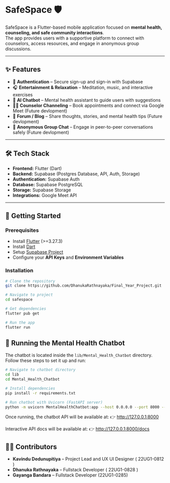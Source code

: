 # SafeSpace 🛡️

SafeSpace is a Flutter-based mobile application focused on **mental health, counseling, and safe community interactions**.  
The app provides users with a supportive platform to connect with counselors, access resources, and engage in anonymous group discussions.  

---

## ✨ Features

- 🔐 **Authentication** – Secure sign-up and sign-in with Supabase
- 🎧 **Entertainment & Relaxation** – Meditation, music, and interactive exercises  
- 🤖 **AI Chatbot** – Mental health assistant to guide users with suggestions   
- 👨‍⚕️ **Counselor Channeling** – Book appointments and connect via Google Meet (Future devlopment) 
- 📝 **Forum / Blog** – Share thoughts, stories, and mental health tips  (Future devlopment) 
- 💬 **Anonymous Group Chat** – Engage in peer-to-peer conversations safely  (Future devlopment) 


---

## 🛠️ Tech Stack

- **Frontend:** Flutter (Dart)  
- **Backend:** Supabase (Postgres Database, API, Auth, Storage)  
- **Authentication:** Supabase Auth  
- **Database:** Supabase PostgreSQL  
- **Storage:** Supabase Storage  
- **Integrations:** Google Meet API  

---

## 🚀 Getting Started

### Prerequisites
- Install [Flutter](https://docs.flutter.dev/get-started/install) (>=3.27.3)  
- Install [Dart](https://dart.dev/get-dart)  
- Setup [Supabase Project](https://supabase.com/)  
- Configure your **API Keys** and **Environment Variables**  

### Installation
```bash
# Clone the repository
git clone https://github.com/DhanukaRathnayaka/Final_Year_Project.git

# Navigate to project
cd safespace

# Get dependencies
flutter pub get

# Run the app
flutter run
```

## 🤖 Running the Mental Health Chatbot

The chatbot is located inside the `lib/Mental_Health_Chatbot` directory.  
Follow these steps to set it up and run:

```bash
# Navigate to chatbot directory
cd lib
cd Mental_Health_Chatbot      

# Install dependencies
pip install -r requirements.txt

# Run chatbot with Uvicorn (FastAPI server)
python -m uvicorn MentalHealthChatbot:app --host 0.0.0.0 --port 8000 --reload

```
Once running, the chatbot API will be available at:
👉 http://127.0.0.1:8000

Interactive API docs will be available at:
👉 http://127.0.0.1:8000/docs

## 🧑‍💻 Contributors
- **Kavindu Dedunupitiya** – Project Lead and UX UI Designer ( 22UG1-0812 )
- **Dhanuka Rathnayaka** – Fullstack Developer  ( 22UG1-0828 )
- **Gayanga Bandara** – Fullstack Developer  (22UG1-0285)


  